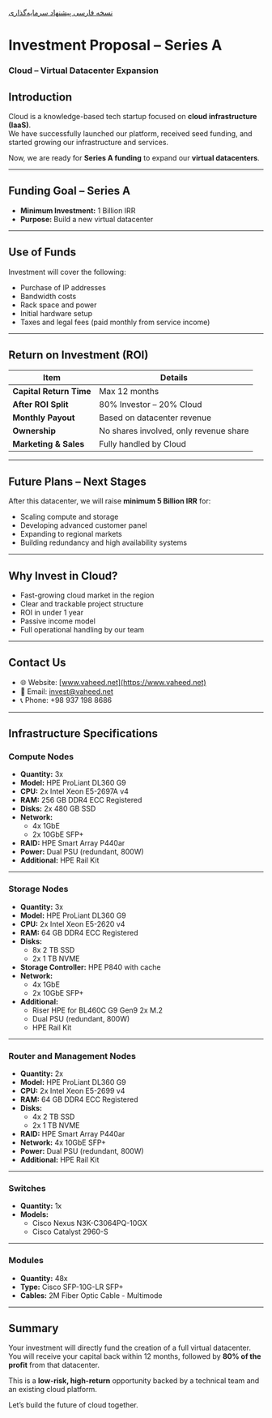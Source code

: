 [نسخه فارسی پیشنهاد سرمایه‌گذاری](./README.fa.md)

# Investment Proposal – Series A  
### Cloud – Virtual Datacenter Expansion

## Introduction

Cloud is a knowledge-based tech startup focused on **cloud infrastructure (IaaS)**.  
We have successfully launched our platform, received seed funding, and started growing our infrastructure and services.

Now, we are ready for **Series A funding** to expand our **virtual datacenters**.

---

## Funding Goal – Series A

- **Minimum Investment:** 1 Billion IRR  
- **Purpose:** Build a new virtual datacenter

---

## Use of Funds

Investment will cover the following:

- Purchase of IP addresses  
- Bandwidth costs  
- Rack space and power  
- Initial hardware setup  
- Taxes and legal fees (paid monthly from service income)

---

## Return on Investment (ROI)

| Item                     | Details                                 |
|--------------------------|------------------------------------------|
| **Capital Return Time** | Max 12 months                            |
| **After ROI Split**     | 80% Investor – 20%   Cloud           |
| **Monthly Payout**      | Based on datacenter revenue              |
| **Ownership**           | No shares involved, only revenue share   |
| **Marketing & Sales**   | Fully handled by   Cloud             |

---

## Future Plans – Next Stages

After this datacenter, we will raise **minimum 5 Billion IRR** for:

- Scaling compute and storage  
- Developing advanced customer panel  
- Expanding to regional markets  
- Building redundancy and high availability systems  

---

## Why Invest in   Cloud?

- Fast-growing cloud market in the region  
- Clear and trackable project structure  
- ROI in under 1 year  
- Passive income model  
- Full operational handling by our team  

---

## Contact Us

- 🌐 Website: [www.vaheed.net](https://www.vaheed.net)  
- 📧 Email: invest@vaheed.net
- 📞 Phone: +98 937 198 8686

---

## Infrastructure Specifications

### Compute Nodes
- **Quantity:** 3x  
- **Model:** HPE ProLiant DL360 G9  
- **CPU:** 2x Intel Xeon E5-2697A v4  
- **RAM:** 256 GB DDR4 ECC Registered  
- **Disks:** 2x 480 GB SSD  
- **Network:**  
  - 4x 1GbE  
  - 2x 10GbE SFP+  
- **RAID:** HPE Smart Array P440ar  
- **Power:** Dual PSU (redundant, 800W)  
- **Additional:** HPE Rail Kit

---

### Storage Nodes
- **Quantity:** 3x  
- **Model:** HPE ProLiant DL360 G9  
- **CPU:** 2x Intel Xeon E5-2620 v4  
- **RAM:** 64 GB DDR4 ECC Registered  
- **Disks:**  
  - 8x 2 TB SSD  
  - 2x 1 TB NVME  
- **Storage Controller:** HPE P840 with cache  
- **Network:**  
  - 4x 1GbE  
  - 2x 10GbE SFP+  
- **Additional:**  
  - Riser HPE for BL460C G9 Gen9 2x M.2  
  - Dual PSU (redundant, 800W)  
  - HPE Rail Kit

---

### Router and Management Nodes
- **Quantity:** 2x  
- **Model:** HPE ProLiant DL360 G9  
- **CPU:** 2x Intel Xeon E5-2699 v4  
- **RAM:** 64 GB DDR4 ECC Registered  
- **Disks:**  
  - 4x 2 TB SSD  
  - 2x 1 TB NVME  
- **RAID:** HPE Smart Array P440ar  
- **Network:** 4x 10GbE SFP+  
- **Power:** Dual PSU (redundant, 800W)  
- **Additional:** HPE Rail Kit

---

### Switches
- **Quantity:** 1x  
- **Models:**  
  - Cisco Nexus N3K-C3064PQ-10GX  
  - Cisco Catalyst 2960-S

---

### Modules
- **Quantity:** 48x  
- **Type:** Cisco SFP-10G-LR SFP+  
- **Cables:** 2M Fiber Optic Cable - Multimode

---

## Summary

Your investment will directly fund the creation of a full virtual datacenter.  
You will receive your capital back within 12 months, followed by **80% of the profit** from that datacenter.

This is a **low-risk, high-return** opportunity backed by a technical team and an existing cloud platform.

Let’s build the future of cloud together.
